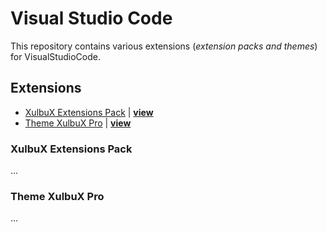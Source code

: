 # Visual Studio Code
This repository contains various extensions (*extension packs and themes*) for VisualStudioCode.

## Extensions
* [XulbuX Extensions Pack](#vscode-extensions-xulbux) | **[view](./vscode-extensions-xulbux)**
* [Theme XulbuX Pro](#vscode-theme-xulbux-pro) | **[view](./vscode-theme-xulbux-pro)**

### XulbuX Extensions Pack
...

### Theme XulbuX Pro
...
